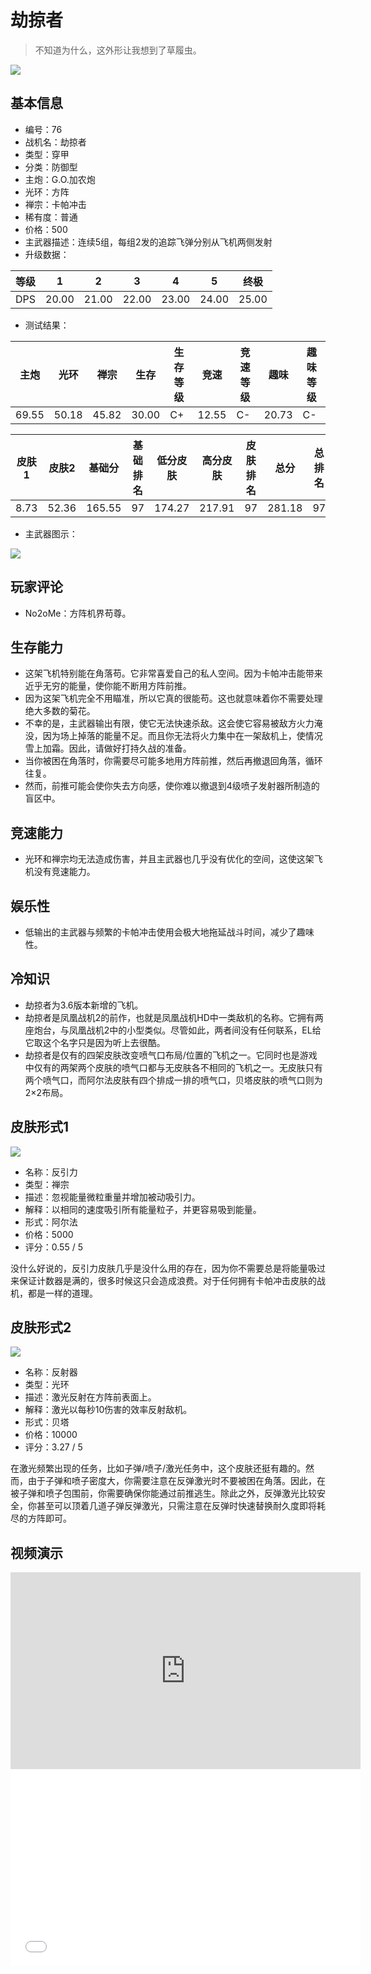 # 劫掠者

> 不知道为什么，这外形让我想到了草履虫。

<img src="/ships/ship_76.png" style={{zoom:1}}/>

## 基本信息

- 编号：76
- 战机名：劫掠者
- 类型：穿甲
- 分类：防御型
- 主炮：G.O.加农炮
- 光环：方阵
- 禅宗：卡帕冲击
- 稀有度：普通
- 价格：500
- 主武器描述：连续5组，每组2发的追踪飞弹分别从飞机两侧发射
- 升级数据：

| 等级 | 1 | 2 | 3 | 4 | 5 | 终极 |
|--|--|--|--|--|--|--|
| DPS | 20.00 | 21.00 | 22.00 | 23.00 | 24.00 | 25.00 |

- 测试结果：

| 主炮 | 光环 | 禅宗 | 生存 | 生存等级 | 竞速 | 竞速等级 | 趣味 | 趣味等级 |
|--|--|--|--|--|--|--|--|--|
| 69.55 | 50.18 | 45.82 | 30.00 | C+ | 12.55 | C- | 20.73 | C- |

| 皮肤1 | 皮肤2 | 基础分 | 基础排名 | 低分皮肤 | 高分皮肤 | 皮肤排名 | 总分 | 总排名 |
|--|--|--|--|--|--|--|--|--|
| 8.73 | 52.36 | 165.55 | 97 | 174.27 | 217.91 | 97 | 281.18 | 97 |

- 主武器图示：

<img src="/illustration/main_76.gif" style={{zoom:1}}/>

## 玩家评论

- No2oMe：方阵机界苟尊。

## 生存能力

- 这架飞机特别能在角落苟。它非常喜爱自己的私人空间。因为卡帕冲击能带来近乎无穷的能量，使你能不断用方阵前推。
- 因为这架飞机完全不用瞄准，所以它真的很能苟。这也就意味着你不需要处理绝大多数的菊花。
- 不幸的是，主武器输出有限，使它无法快速杀敌。这会使它容易被敌方火力淹没，因为场上掉落的能量不足。而且你无法将火力集中在一架敌机上，使情况雪上加霜。因此，请做好打持久战的准备。
- 当你被困在角落时，你需要尽可能多地用方阵前推，然后再撤退回角落，循环往复。
- 然而，前推可能会使你失去方向感，使你难以撤退到4级喷子发射器所制造的盲区中。

## 竞速能力

- 光环和禅宗均无法造成伤害，并且主武器也几乎没有优化的空间，这使这架飞机没有竞速能力。

## 娱乐性

- 低输出的主武器与频繁的卡帕冲击使用会极大地拖延战斗时间，减少了趣味性。

## 冷知识

- 劫掠者为3.6版本新增的飞机。
- 劫掠者是凤凰战机2的前作，也就是凤凰战机HD中一类敌机的名称。它拥有两座炮台，与凤凰战机2中的小型类似。尽管如此，两者间没有任何联系，EL给它取这个名字只是因为听上去很酷。
- 劫掠者是仅有的四架皮肤改变喷气口布局/位置的飞机之一。它同时也是游戏中仅有的两架两个皮肤的喷气口都与无皮肤各不相同的飞机之一。无皮肤只有两个喷气口，而阿尔法皮肤有四个排成一排的喷气口，贝塔皮肤的喷气口则为2×2布局。

## 皮肤形式1

<img src="/ships/ship_76_apex_1.png" style={{zoom:1}}/>

- 名称：反引力
- 类型：禅宗
- 描述：忽视能量微粒重量并增加被动吸引力。
- 解释：以相同的速度吸引所有能量粒子，并更容易吸到能量。
- 形式：阿尔法
- 价格：5000
- 评分：0.55 / 5

没什么好说的，反引力皮肤几乎是没什么用的存在，因为你不需要总是将能量吸过来保证计数器是满的，很多时候这只会造成浪费。对于任何拥有卡帕冲击皮肤的战机，都是一样的道理。

## 皮肤形式2

<img src="/ships/ship_76_apex_2.png" style={{zoom:1}}/>

- 名称：反射器
- 类型：光环
- 描述：激光反射在方阵前表面上。
- 解释：激光以每秒10伤害的效率反射敌机。
- 形式：贝塔
- 价格：10000
- 评分：3.27 / 5

在激光频繁出现的任务，比如子弹/喷子/激光任务中，这个皮肤还挺有趣的。然而，由于子弹和喷子密度大，你需要注意在反弹激光时不要被困在角落。因此，在被子弹和喷子包围前，你需要确保你能通过前推逃生。除此之外，反弹激光比较安全，你甚至可以顶着几道子弹反弹激光，只需注意在反弹时快速替换耐久度即将耗尽的方阵即可。

## 视频演示

<iframe width="560" height="315" src="https://www.youtube.com/embed/31VGNdDNLEA?si=ITngw03oZrl9kEu5" title="YouTube video player" frameborder="0" allow="accelerometer; autoplay; clipboard-write; encrypted-media; gyroscope; picture-in-picture; web-share" referrerpolicy="strict-origin-when-cross-origin" allowfullscreen></iframe>

<br/>

<iframe width="560" height="315" src="//player.bilibili.com/player.html?aid=778517242&bvid=BV1Vy4y1R792&cid=984695735&p=1&autoplay=false" scrolling="no" border="0" frameborder="no" allow="accelerometer; autoplay; clipboard-write; encrypted-media; gyroscope; picture-in-picture; web-share" framespacing="0" allowfullscreen="true"> </iframe>